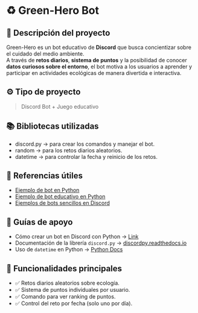 # ♻ Green-Hero Bot

## 🌱 Descripción del proyecto
Green-Hero es un bot educativo de **Discord** que busca concientizar sobre el cuidado del medio ambiente.  
A través de **retos diarios**, **sistema de puntos** y la posibilidad de conocer **datos curiosos sobre el entorno**, el bot motiva a los usuarios a aprender y participar en actividades ecológicas de manera divertida e interactiva.

## ⚙ Tipo de proyecto
> Discord Bot + Juego educativo

## 📚 Bibliotecas utilizadas
- discord.py → para crear los comandos y manejar el bot.  
- random → para los retos diarios aleatorios.  
- datetime → para controlar la fecha y reinicio de los retos.  

## 🔗 Referencias útiles
- [Ejemplo de bot en Python](https://github.com/Rapptz/discord.py)  
- [Ejemplo de bot educativo en Python](https://github.com/python-discord/bot)  
- [Ejemplos de bots sencillos en Discord](https://github.com/topics/discord-bot-python)  

## 📖 Guías de apoyo
- Cómo crear un bot en Discord con Python → [Link](https://realpython.com/how-to-make-a-discord-bot-python/)  
- Documentación de la librería `discord.py` → [discordpy.readthedocs.io](https://discordpy.readthedocs.io/)  
- Uso de `datetime` en Python → [Python Docs](https://docs.python.org/3/library/datetime.html)  

## 🚀 Funcionalidades principales
- ✅ Retos diarios aleatorios sobre ecología.  
- ✅ Sistema de puntos individuales por usuario.  
- ✅ Comando para ver ranking de puntos.  
- ✅ Control del reto por fecha (solo uno por día). 


